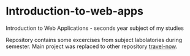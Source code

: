 # Introduction-to-web-apps
Introduction to Web Applications - seconds year subject of my studies

Repository contains some excercises from subject labolatories during semester. Main project was replaced to other repository [travel-now](https://github.com/kklimas/travel-now).
